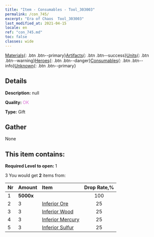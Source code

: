 ```yaml
---
title: "Item - Consumables - Tool_303003"
permalink: /con_745/
excerpt: "Era of Chaos  Tool_303003"
last_modified_at: 2021-04-15
locale: en
ref: "con_745.md"
toc: false
classes: wide
---
```

 [Materials](/Items/){: .btn .btn--primary}[Artifacts](/Items/Artifacts/){: .btn .btn--success}[Units](/Items/Units/){: .btn .btn--warning}[Heroes](/Items/Heroes/){: .btn .btn--danger}[Consumables](/Items/Consumables/){: .btn .btn--info}[Unknown](/Items/Unknown/){: .btn .btn--primary}

## Details
 **Description:** null

 **Quality:** <span style="color: #DA70D6">OK</span>

 **Type:** Gift

## Gather

  None

## This item contains:

 **Required Level to open:** 1

 3 You would get **2** items  from:

  | Nr | Amount |     Item    | Drop Rate,% |
  |:---|:-------|:------------|:---------:|
  | 1 |  **5000x** | <i class="fas fa-coins"/> | 100 | 
  | 2 | 3 | [Inferior Ore](/Items/mat_1/) | 25 | 
  | 3 | 3 | [Inferior Wood](/Items/mat_1/) | 25 | 
  | 4 | 3 | [Inferior Mercury](/Items/mat_2/) | 25 | 
  | 5 | 3 | [Inferior Sulfur](/Items/mat_3/) | 25 | 
